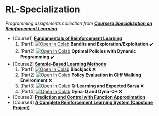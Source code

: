 # RL-Specialization

_Programming assignments collection from [**Coursera Specialization on Reinforcement Learning**](https://www.coursera.org/specializations/reinforcement-learning)._

- [Course1] [**Fundamentals of Reinforcement Learning**](https://www.coursera.org/learn/fundamentals-of-reinforcement-learning)
    1. [Part1] [![Open In Colab](https://colab.research.google.com/assets/colab-badge.svg)](https://colab.research.google.com/github/damianiRiccardo90/RL-Specialization/blob/master/C1-Fundamentals_of_Reinforcement_Learning/W1-Bandits_and_Exploration_Exploitation/w1_assignment.ipynb) **Bandits and Exploration/Exploitation** :heavy_check_mark:
    1. [Part2] [![Open In Colab](https://colab.research.google.com/assets/colab-badge.svg)](https://colab.research.google.com/github/damianiRiccardo90/RL-Specialization/blob/master/C1-Fundamentals_of_Reinforcement_Learning/W4-Optimal_Policies_with_Dynamic_Programming/Assignment2.ipynb) **Optimal Policies with Dynamic Programming** :heavy_check_mark:
- [Course2] [**Sample-Based Learning Methods**](https://www.coursera.org/learn/sample-based-learning-methods)
    1. [Part1] [![Open In Colab](https://colab.research.google.com/assets/colab-badge.svg)](https://colab.research.google.com/github/damianiRiccardo90/RL-Specialization/blob/master/C2-Sample_based_Learning_Methods/W1-Monte_Carlo_Methods_for_Prediction_and_Control/Blackjack.ipynb) **Blackjack** :x:
    2. [Part2] [![Open In Colab](https://colab.research.google.com/assets/colab-badge.svg)](https://colab.research.google.com/github/damianiRiccardo90/RL-Specialization/blob/master/C2-Sample_based_Learning_Methods/W2-Temporal_Difference_Learning_Methods_for_Prediction/Policy_Evaluation_in_Cliff_Walking_Environment.ipynb) **Policy Evaluation in Cliff Walking Environment** :x:
    3. [Part3] [![Open In Colab](https://colab.research.google.com/assets/colab-badge.svg)](https://colab.research.google.com/github/damianiRiccardo90/RL-Specialization/blob/master/C2-Sample_based_Learning_Methods/W3-Temporal_Difference_Learning_Methods_for_Control/Q-Learning_and_Expected_Sarsa.ipynb) **Q-Learning and Expected Sarsa** :x:
    4. [Part4] [![Open In Colab](https://colab.research.google.com/assets/colab-badge.svg)](https://colab.research.google.com/github/damianiRiccardo90/RL-Specialization/blob/master/C2-Sample_based_Learning_Methods/W4-Planning_Learning_and_Acting/Dyna-Q_and_Dyna-Q+.ipynb) **Dyna-Q and Dyna-Q+** :x:
- [Course3] [**Prediction and Control with Function Approximation**](https://www.coursera.org/learn/prediction-control-function-approximation)
- [Course4] [**A Complete Reinforcement Learning System (Capstone Project)**](https://www.coursera.org/learn/complete-reinforcement-learning-system)
